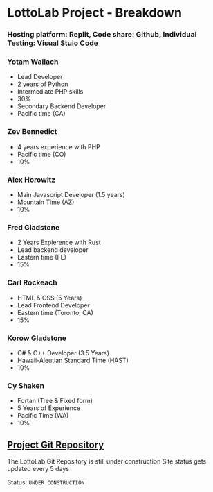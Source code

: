 # LottoLab Project - Breakdown
### Hosting platform: Replit, Code share: Github, Individual Testing: Visual Stuio Code

### **Yotam Wallach**
- Lead Developer
- 2 years of Python
- Intermediate PHP skills
- 30%
- Secondary Backend Developer
- Pacific time (CA)
### **Zev Bennedict**
 - 4 years experience with PHP
 - Pacific time (CO)
 - 10%
### **Alex Horowitz**
 - Main Javascript Developer (1.5 years)
 - Mountain Time (AZ)
 - 10%
### **Fred Gladstone**
 - 2 Years Expierence with Rust
 - Lead backend developer
 - Eastern time (FL)
 - 15%
### **Carl Rockeach**
 - HTML & CSS (5 Years)
 - Lead Frontend Developer
 - Eastern time (Toronto, CA)
 - 15%
### **Korow Gladstone**
 - C# & C++ Developer (3.5 Years)
 - Hawaii-Aleutian Standard Time (HAST)
 - 10%
### **Cy Shaken**
 - Fortan (Tree & Fixed form)
 - 5 Years of Experience
 - Pacific Time (WA)
 - 10%
 
## [Project Git Repository](https://github.com/yoyowallach/lottolab)
The LottoLab Git Repository is still under construction
Site status gets updated every 5 days

Status: `UNDER CONSTRUCTION`
